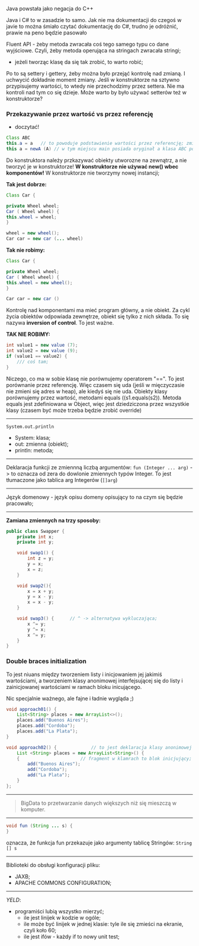Java powstała jako negacja do C++

Java i C# to w zasadzie to samo. Jak nie ma dokumentacji do czegoś w javie to można śmiało czytać dokumentację do C#, trudno je odróżnić, prawie na peno będzie pasowało

Fluent API - żeby metoda zwracała coś tego samego typu co dane wyjściowe. Czyli, żeby metoda operująca na stringach zwracała stringi;
- jeżeli tworząc klasę da się tak zrobić, to warto robić;

Po to są settery i gettery, żeby można było przejąć kontrolę nad zmianą. I uchwycić dokładnie moment zmiany.
Jeśli w konstruktorze na sztywno przypisujemy wartości, to wtedy nie przechodzimy przez settera. Nie ma kontroli nad tym co się dzieje. Może warto by było używać setterów też w konstruktorze?



### Przekazywanie przez wartość vs przez referencję
+ doczytać!

```JAVA
Class ABC
this.a = a   // to powoduje podstawienie wartości przez referencję; zmieniamy wartość podstawowego obiektu;
this a = newA (A) // w tym miejscu main posiada oryginał a klasa ABC posiada kopię, nie odwołują się do tego samego obiektu;
```

Do konstruktora należy przkazywać obiekty utworozne na zewnątrz, a nie tworzyć je w konstruktorze!
**W konstruktorze nie używać new() wbec komponentów!** W konstruktorze nie tworzymy nowej instancji;

**Tak jest dobrze:**
```JAVA
Class Car {

private Wheel wheel;
Car ( Wheel wheel) {
this.wheel = wheel;
}

wheel = new wheel();
Car car = new car (... wheel)
```

**Tak nie robimy:**
```JAVA
Class Car {

private Wheel wheel;
Car ( Wheel wheel) {
this.wheel = new wheel();
}

Car car = new car ()
```

Kontrolę nad komponentami ma mieć program główny, a nie obiekt.
Za cykl życia obiektów odpowiada zewnętrze, obiekt się tylko z nich składa.
To się nazywa **inversion of control**. To jest ważne.


**TAK NIE ROBIMY:**
```Java
int value1 = new value (7);
int value2 = new value (9);
if (value1 == value2) {
    /// coś tam;
}
```
Niczego, co ma w sobie klasę nie porównujemy operatorem "==". To jest porównanie przez referencję. Więc czasem się uda (jeśli w mięczyczasie nie zmieni się adres w heap), ale kiedyś się nie uda.
Obiekty klasy porównujemy przez wartość, metodami equals ((s1.equals(s2)). Metoda equals jest zdefiniowana w Object, więc jest dziedziczona przez wszystkie klasy (czasem być może trzeba będzie zrobić override)

---

`System.out.println`
- System: klasa;
- out: zmienna (obiekt);
- println: metoda;

---
Deklaracja funkcji ze zmiennną liczbą argumentów:
`fun (Integer ... arg)` -> to oznacza od zera do dowlonie zmiennych typów Integer. To jest tłumaczone jako tablica arg Integerów (`[]arg`)

---
Język domenowy - język opisu domeny opisujący to na czym się będzie pracowało;

---

**Zamiana zmiennych na trzy sposoby:**

```JAVA
public class Swapper {
    private int x;
    private int y;

    void swap1() {
        int z = y;
        y = x;
        x = z;
    }

    void swap2(){
        x = x + y;
        y = x - y;
        x = x - y;
    }

    void swap3() {      // ^ -> alternatywa wykluczająca;
        x ^= y;
        y ^= x;
        x ^= y;
    }
}
```

### Double braces initialization

To jest niuans między tworzeniem listy i inicjowaniem jej jakimiś wartościami, a tworzeniem klasy anonimowej interfejsującej się do listy i zainicjowanej wartościami w ramach bloku inicującego.

Nic specjalnie ważnego, ale fajne i ładnie wygląda ;)

```JAVA
void approach01() {
    List<String> places = new ArrayList<>();
    places.add("Buenos Aires");
    places.add("Cordoba");
    places.add("La Plata");
}
```

```JAVA
void approach02() {             // to jest deklaracja klasy anonimowej (patrz Lambda), interfejsujący się do listy
    List <String> places = new ArrayList<String>() {
    {                       // fragment w klamrach to blok inicjujący; to jest klasa zainicjowana trzema wartościami. One są wbite do klasy
        add("Buenos Aires");
        add("Cordoba");
        add("La Plata");
    }
};
```

---

> BigData to przetwarzanie danych większych niż się mieszczą w komputer.

---

```JAVA
void fun (String ... s) {
}
```

oznacza, że funkcja fun przekazuje jako argumenty tablicę Stringów: `String [] s`

---

Biblioteki do obsługi konfiguracji pliku:
- JAXB;
- APACHE COMMONS CONFIGURATION;

---

_YELD_:
- programiści lubią wszystko mierzyć;
    - ile jest linijek w kodzie w ogóle;
    - ile może być linijek w jednej klasie: tyle ile się zmieści na ekranie, czyli koło 60;
    - ile jest ifów - każdy if to nowy unit test;